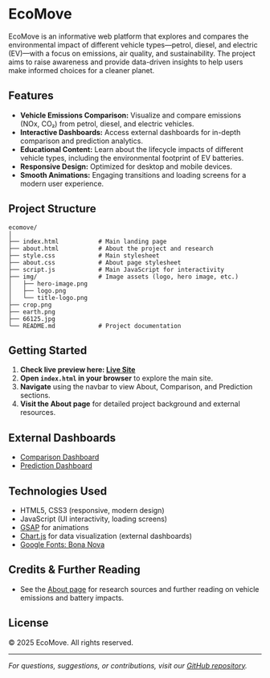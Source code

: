 # EcoMove

EcoMove is an informative web platform that explores and compares the environmental impact of different vehicle types—petrol, diesel, and electric (EV)—with a focus on emissions, air quality, and sustainability. The project aims to raise awareness and provide data-driven insights to help users make informed choices for a cleaner planet.

## Features

- **Vehicle Emissions Comparison:** Visualize and compare emissions (NOx, CO₂) from petrol, diesel, and electric vehicles.
- **Interactive Dashboards:** Access external dashboards for in-depth comparison and prediction analytics.
- **Educational Content:** Learn about the lifecycle impacts of different vehicle types, including the environmental footprint of EV batteries.
- **Responsive Design:** Optimized for desktop and mobile devices.
- **Smooth Animations:** Engaging transitions and loading screens for a modern user experience.

## Project Structure

```
ecomove/
│
├── index.html           # Main landing page
├── about.html           # About the project and research
├── style.css            # Main stylesheet
├── about.css            # About page stylesheet
├── script.js            # Main JavaScript for interactivity
├── img/                 # Image assets (logo, hero image, etc.)
│   ├── hero-image.png
│   ├── logo.png
│   └── title-logo.png
├── crop.png
├── earth.png
├── 66125.jpg
└── README.md            # Project documentation
```

## Getting Started

1. **Check live preview here: [Live Site](https://gopa-613.github.io/ecomove/)**
2. **Open `index.html` in your browser** to explore the main site.
3. **Navigate** using the navbar to view About, Comparison, and Prediction sections.
4. **Visit the About page** for detailed project background and external resources.

## External Dashboards

- [Comparison Dashboard](https://ecomove-comparison-dashboard-graphs.streamlit.app/#comparison-based-on-age-of-vehicles)
- [Prediction Dashboard](https://ecomove-comparison-dashboard.streamlit.app/#prediction-dashboard)

## Technologies Used

- HTML5, CSS3 (responsive, modern design)
- JavaScript (UI interactivity, loading screens)
- [GSAP](https://greensock.com/gsap/) for animations
- [Chart.js](https://www.chartjs.org/) for data visualization (external dashboards)
- [Google Fonts: Bona Nova](https://fonts.google.com/specimen/Bona+Nova)

## Credits & Further Reading

- See the [About page](about.html) for research sources and further reading on vehicle emissions and battery impacts.

## License

© 2025 EcoMove. All rights reserved.

---

_For questions, suggestions, or contributions, visit our [GitHub repository](https://github.com/Gopa-613/ecomove)._

